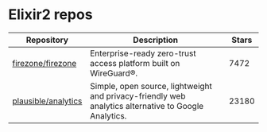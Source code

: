 # Elixir2 repos

| Repository                                                    | Description                                                                                          | Stars |
| ------------------------------------------------------------- | ---------------------------------------------------------------------------------------------------- | ----- |
| [firezone/firezone](https://github.com/firezone/firezone)     | Enterprise-ready zero-trust access platform built on WireGuard®.                                     | 7472  |
| [plausible/analytics](https://github.com/plausible/analytics) | Simple, open source, lightweight and privacy-friendly web analytics alternative to Google Analytics. | 23180 |
